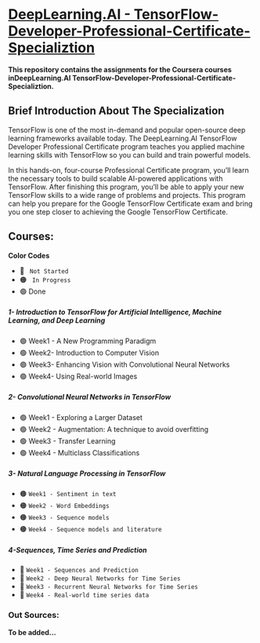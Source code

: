 # [DeepLearning.AI - TensorFlow-Developer-Professional-Certificate-Specializtion](https://www.coursera.org/professional-certificates/tensorflow-in-practice)
**This repository contains the assignments for the Coursera courses inDeepLearning.AI TensorFlow-Developer-Professional-Certificate-Specializtion.**
## Brief Introduction About The Specialization 

TensorFlow is one of the most in-demand and popular open-source deep learning frameworks available today. The DeepLearning.AI TensorFlow Developer Professional Certificate program teaches you applied machine learning skills with TensorFlow so you can build and train powerful models. 

In this hands-on, four-course Professional Certificate program, you’ll learn the necessary tools to build scalable AI-powered applications with TensorFlow. After finishing this program, you’ll be able to apply your new TensorFlow skills to a wide range of problems and projects. This program can help you prepare for the Google TensorFlow Certificate exam and bring you one step closer to achieving the Google TensorFlow Certificate.

## Courses:
**Color Codes**
- 🔴 ` Not Started`
- 🟠 ` In Progress`
- 🟢 Done

##### 1- Introduction to TensorFlow for Artificial Intelligence, Machine Learning, and Deep Learning
   - 🟢 Week1 - A New Programming Paradigm </font>
   - 🟢 Week2- Introduction to Computer Vision </font>
   - 🟢 Week3- Enhancing Vision with Convolutional Neural Networks </font>
   - 🟢 Week4- Using Real-world Images </font>

##### 2- Convolutional Neural Networks in TensorFlow
   - 🟢 Week1 - Exploring a Larger Dataset
   - 🟢 Week2 - Augmentation: A technique to avoid overfitting
   - 🟢 Week3 - Transfer Learning
   - 🟢 Week4 - Multiclass Classifications

##### 3- Natural Language Processing in TensorFlow
   - 🟠 ` Week1 - Sentiment in text `
   - 🟠 ` Week2 - Word Embeddings `
   - 🟠 ` Week3 - Sequence models `
   - 🟠 ` Week4 - Sequence models and literature `

##### 4-Sequences, Time Series and Prediction
   - 🔴 ` Week1 - Sequences and Prediction `
   - 🔴 ` Week2 - Deep Neural Networks for Time Series `
   - 🔴 ` Week3 - Recurrent Neural Networks for Time Series `
   - 🔴 ` Week4 - Real-world time series data `

### Out Sources:
   **To be added...**
